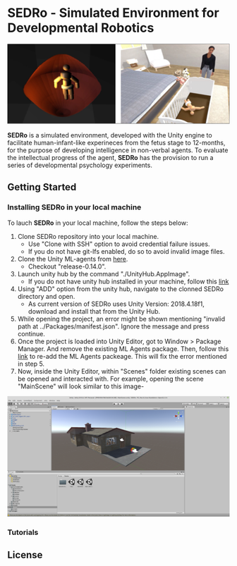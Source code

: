 # SEDRo - Simulated Environment for Developmental Robotics

[![Screenshot](https://github.com/utaresearch/SEDRo/blob/master/Figures/environment.png)](https://github.com/utaresearch/SEDRo/blob/master)

**SEDRo** is a simulated environment, developed with the Unity engine to facilitate human-infant-like experineces from the fetus stage to 12-months, for the purpose of developing intelligence in non-verbal agents. To evaluate the intellectual progress of the agent, **SEDRo** has the provision to run a series of developmental psychology experiments.

## Getting Started

### Installing SEDRo in your local machine

To lauch **SEDRo** in your local machine, follow the steps below:

1. Clone SEDRo repository into your local machine.
    * Use "Clone with SSH" option to avoid credential failure issues.
    * If you do not have git-lfs enabled, do so to avoid invalid image files.
2. Clone the Unity ML-agents from [here](https://github.com/Unity-Technologies/ml-agents/tree/master).
    * Checkout "release-0.14.0".
3. Launch unity hub by the command "./UnityHub.AppImage".
    * If you do not have unity hub installed in your machine, follow this [link](https://docs.unity3d.com/Manual/GettingStartedInstallingHub.html)
4. Using "ADD" option from the unity hub, navigate to the clonned SEDRo directory and open.
    * As current version of SEDRo uses Unity Version: 2018.4.18f1, download and install that from the Unity Hub.
5. While opening the project, an error might be shown mentioning "invalid path at ../Packages/manifest.json". Ignore the message and press continue.
6. Once the project is loaded into Unity Editor, got to Window > Package Manager. And remove the existing ML Agents package. Then, follow this [link](https://github.com/Unity-Technologies/ml-agents/blob/release_2_docs/docs/Installation.md#advanced-local-installation-for-development-1) to re-add the ML Agents packeage. This will fix the error mentioned in step 5.
7. Now, inside the Unity Editor, within "Scenes" folder existing scenes can be opened and interacted with. For example, opening the scene "MainScene" will look similar to this image-

[![Screenshot](https://github.com/utaresearch/SEDRo/blob/master/Figures/preview.png)](https://github.com/utaresearch/SEDRo/blob/master)

### Tutorials

## License
